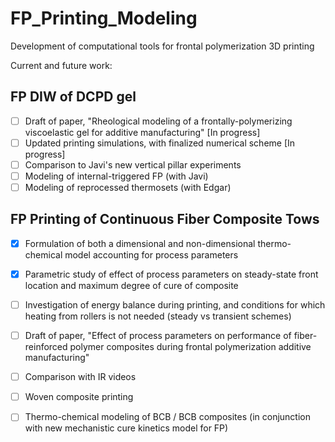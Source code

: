 # FP_Printing_Modeling
Development of computational tools for frontal polymerization 3D printing

Current and future work:

## FP DIW of DCPD gel

- [ ] Draft of paper, "Rheological modeling of a frontally-polymerizing viscoelastic gel for additive manufacturing" [In progress]
- [ ] Updated printing simulations, with finalized numerical scheme [In progress]
- [ ] Comparison to Javi's new vertical pillar experiments
- [ ] Modeling of internal-triggered FP (with Javi)
- [ ] Modeling of reprocessed thermosets (with Edgar)

## FP Printing of Continuous Fiber Composite Tows

- [x] Formulation of both a dimensional and non-dimensional thermo-chemical model accounting for process parameters
- [x] Parametric study of effect of process parameters on steady-state front location and maximum degree of cure of composite
- [ ] Investigation of energy balance during printing, and conditions for which heating from rollers is not needed (steady vs transient schemes)
- [ ] Draft of paper, "Effect of process parameters on performance of fiber-reinforced polymer composites during frontal polymerization additive manufacturing"
- [ ] Comparison with IR videos
- [ ] Woven composite printing
- [ ] Thermo-chemical modeling of BCB / BCB composites (in conjunction with new mechanistic cure kinetics model for FP)

